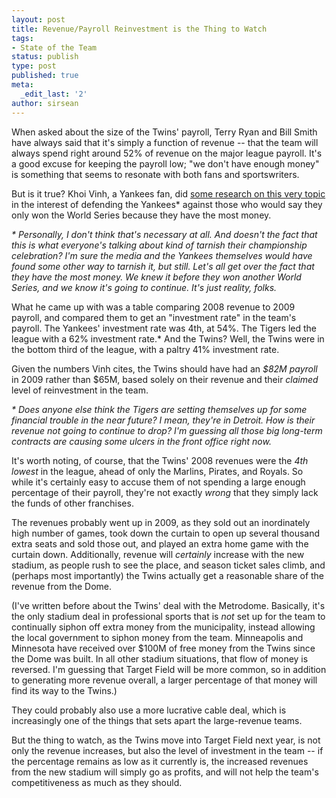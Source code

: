 ```yaml
---
layout: post
title: Revenue/Payroll Reinvestment is the Thing to Watch
tags:
- State of the Team
status: publish
type: post
published: true
meta:
  _edit_last: '2'
author: sirsean
---
```

When asked about the size of the Twins' payroll, Terry Ryan and Bill Smith have always said that it's simply a function of revenue -- that the team will always spend right around 52% of revenue on the major league payroll. It's a good excuse for keeping the payroll low; "we don't have enough money" is something that seems to resonate with both fans and sportswriters.

But is it true? Khoi Vinh, a Yankees fan, did [some research on this very topic](http://www.subtraction.com/2009/11/08/watching-yankees-spending) in the interest of defending the Yankees* against those who would say they only won the World Series because they have the most money.

_* Personally, I don't think that's necessary at all. And doesn't the fact that this is what everyone's talking about kind of tarnish their championship celebration? I'm sure the media and the Yankees themselves would have found some other way to tarnish it, but still. Let's all get over the fact that they have the most money. We knew it before they won another World Series, and we know it's going to continue. It's just reality, folks._

What he came up with was a table comparing 2008 revenue to 2009 payroll, and compared them to get an "investment rate" in the team's payroll. The Yankees' investment rate was 4th, at 54%. The Tigers led the league with a 62% investment rate.* And the Twins? Well, the Twins were in the bottom third of the league, with a paltry 41% investment rate.

Given the numbers Vinh cites, the Twins should have had an _$82M payroll_ in 2009 rather than $65M, based solely on their revenue and their _claimed_ level of reinvestment in the team.

_* Does anyone else think the Tigers are setting themselves up for some financial trouble in the near future? I mean, they're in Detroit. How is their revenue not going to continue to drop? I'm guessing all those big long-term contracts are causing some ulcers in the front office right now._

It's worth noting, of course, that the Twins' 2008 revenues were the _4th lowest_ in the league, ahead of only the Marlins, Pirates, and Royals. So while it's certainly easy to accuse them of not spending a large enough percentage of their payroll, they're not exactly _wrong_ that they simply lack the funds of other franchises.

The revenues probably went up in 2009, as they sold out an inordinately high number of games, took down the curtain to open up several thousand extra seats and sold those out, and played an extra home game with the curtain down. Additionally, revenue will _certainly_ increase with the new stadium, as people rush to see the place, and season ticket sales climb, and (perhaps most importantly) the Twins actually get a reasonable share of the revenue from the Dome.

(I've written before about the Twins' deal with the Metrodome. Basically, it's the only stadium deal in professional sports that is _not_ set up for the team to continually siphon off extra money from the municipality, instead allowing the local government to siphon money from the team. Minneapolis and Minnesota have received over $100M of free money from the Twins since the Dome was built. In all other stadium situations, that flow of money is reversed. I'm guessing that Target Field will be more common, so in addition to generating more revenue overall, a larger percentage of that money will find its way to the Twins.)

They could probably also use a more lucrative cable deal, which is increasingly one of the things that sets apart the large-revenue teams.

But the thing to watch, as the Twins move into Target Field next year, is not only the revenue increases, but also the level of investment in the team -- if the percentage remains as low as it currently is, the increased revenues from the new stadium will simply go as profits, and will not help the team's competitiveness as much as they should.
